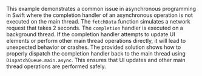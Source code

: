 This example demonstrates a common issue in asynchronous programming in Swift where the completion handler of an asynchronous operation is not executed on the main thread. The `fetchData` function simulates a network request that takes 2 seconds. The `completion` handler is executed on a background thread. If the completion handler attempts to update UI elements or perform other main thread operations directly, it will lead to unexpected behavior or crashes. The provided solution shows how to properly dispatch the completion handler back to the main thread using `DispatchQueue.main.async`. This ensures that UI updates and other main thread operations are performed safely.
